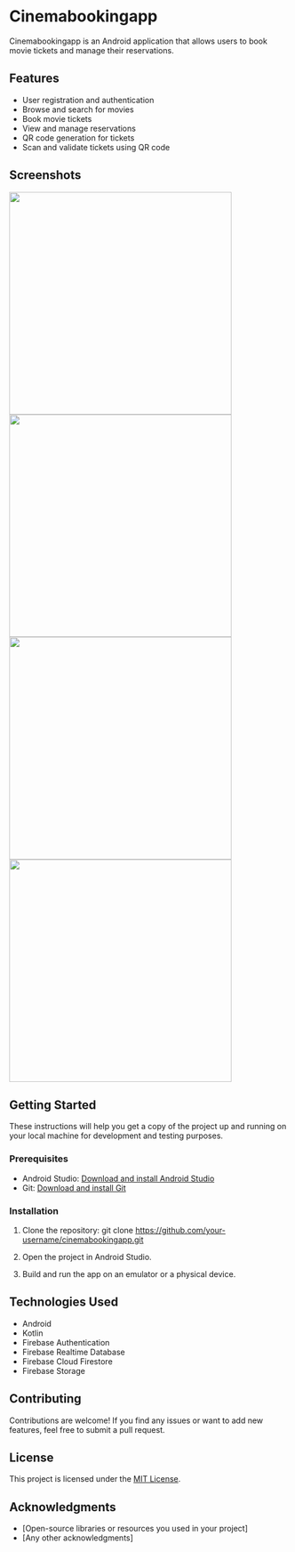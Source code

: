 # Cinemabookingapp

Cinemabookingapp is an Android application that allows users to book movie tickets and manage their reservations.

## Features

- User registration and authentication
- Browse and search for movies
- Book movie tickets
- View and manage reservations
- QR code generation for tickets
- Scan and validate tickets using QR code

## Screenshots

<img src="https://github.com/rafailpapastamou/cinema-booking-app/blob/main/Screenshots/Welcome%20Activity.jpg" width="400">
<img src="https://github.com/rafailpapastamou/cinema-booking-app/blob/main/Screenshots/Register%20Activity.jpg" width="400">
<img src="https://github.com/rafailpapastamou/cinema-booking-app/blob/main/Screenshots/Main%20Activity.jpg" width="400">
<img src="https://github.com/rafailpapastamou/cinema-booking-app/blob/main/Screenshots/Movies%20Activity.jpg" width="400">


## Getting Started

These instructions will help you get a copy of the project up and running on your local machine for development and testing purposes.

### Prerequisites

- Android Studio: [Download and install Android Studio](https://developer.android.com/studio)
- Git: [Download and install Git](https://git-scm.com/)

### Installation

1. Clone the repository:
git clone https://github.com/your-username/cinemabookingapp.git

2. Open the project in Android Studio.

3. Build and run the app on an emulator or a physical device.

## Technologies Used

- Android
- Kotlin
- Firebase Authentication
- Firebase Realtime Database
- Firebase Cloud Firestore
- Firebase Storage

## Contributing

Contributions are welcome! If you find any issues or want to add new features, feel free to submit a pull request.

## License

This project is licensed under the [MIT License](LICENSE).

## Acknowledgments

- [Open-source libraries or resources you used in your project]
- [Any other acknowledgments]
